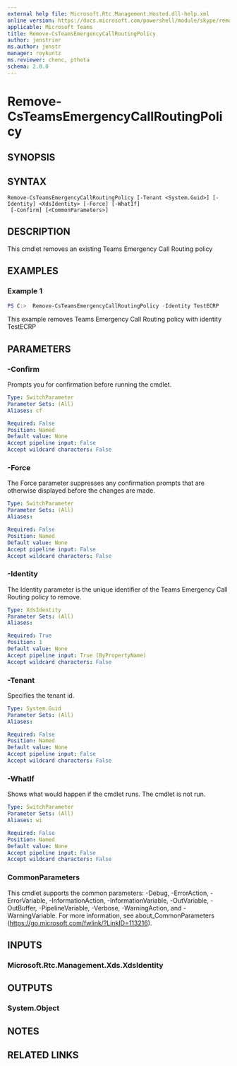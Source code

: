 ```yaml
---
external help file: Microsoft.Rtc.Management.Hosted.dll-help.xml
online version: https://docs.microsoft.com/powershell/module/skype/remove-csteamsemergencycallroutingpolicy
applicable: Microsoft Teams
title: Remove-CsTeamsEmergencyCallRoutingPolicy
author: jenstrier
ms.author: jenstr
manager: roykuntz
ms.reviewer: chenc, pthota
schema: 2.0.0
---
```


# Remove-CsTeamsEmergencyCallRoutingPolicy

## SYNOPSIS

## SYNTAX

```
Remove-CsTeamsEmergencyCallRoutingPolicy [-Tenant <System.Guid>] [-Identity] <XdsIdentity> [-Force] [-WhatIf]
 [-Confirm] [<CommonParameters>]
```

## DESCRIPTION
 This cmdlet removes an existing Teams Emergency Call Routing policy

## EXAMPLES

### Example 1
```powershell
PS C:>  Remove-CsTeamsEmergencyCallRoutingPolicy -Identity TestECRP
```

 This example removes Teams Emergency Call Routing policy with identity TestECRP

## PARAMETERS

### -Confirm
Prompts you for confirmation before running the cmdlet.

```yaml
Type: SwitchParameter
Parameter Sets: (All)
Aliases: cf

Required: False
Position: Named
Default value: None
Accept pipeline input: False
Accept wildcard characters: False
```

### -Force
 The Force parameter suppresses any confirmation prompts that are otherwise displayed before the changes are made.

```yaml
Type: SwitchParameter
Parameter Sets: (All)
Aliases:

Required: False
Position: Named
Default value: None
Accept pipeline input: False
Accept wildcard characters: False
```

### -Identity
 The Identity parameter is the unique identifier of the Teams Emergency Call Routing policy to remove.

```yaml
Type: XdsIdentity
Parameter Sets: (All)
Aliases:

Required: True
Position: 1
Default value: None
Accept pipeline input: True (ByPropertyName)
Accept wildcard characters: False
```

### -Tenant
 Specifies the tenant id.

```yaml
Type: System.Guid
Parameter Sets: (All)
Aliases:

Required: False
Position: Named
Default value: None
Accept pipeline input: False
Accept wildcard characters: False
```

### -WhatIf
Shows what would happen if the cmdlet runs.
The cmdlet is not run.

```yaml
Type: SwitchParameter
Parameter Sets: (All)
Aliases: wi

Required: False
Position: Named
Default value: None
Accept pipeline input: False
Accept wildcard characters: False
```

### CommonParameters
This cmdlet supports the common parameters: -Debug, -ErrorAction, -ErrorVariable, -InformationAction, -InformationVariable, -OutVariable, -OutBuffer, -PipelineVariable, -Verbose, -WarningAction, and -WarningVariable. For more information, see about_CommonParameters (https://go.microsoft.com/fwlink/?LinkID=113216).

## INPUTS

### Microsoft.Rtc.Management.Xds.XdsIdentity

## OUTPUTS

### System.Object
## NOTES

## RELATED LINKS
